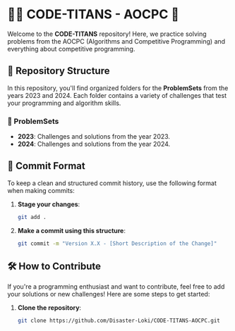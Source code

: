 # 🦸‍♂️ CODE-TITANS - AOCPC 🚀

Welcome to the **CODE-TITANS** repository! Here, we practice solving problems from the AOCPC (Algorithms and Competitive Programming) and everything about competitive programming.

## 📂 Repository Structure

In this repository, you'll find organized folders for the **ProblemSets** from the years 2023 and 2024. Each folder contains a variety of challenges that test your programming and algorithm skills.

### 📁 ProblemSets

- **2023**: Challenges and solutions from the year 2023.
- **2024**: Challenges and solutions from the year 2024.

## 📝 Commit Format

To keep a clean and structured commit history, use the following format when making commits:

1. **Stage your changes**:
   ```bash
   git add .

2. **Make a commit using this structure**:
   ```bash
   git commit -m "Version X.X - [Short Description of the Change]"

## 🛠️ How to Contribute

If you're a programming enthusiast and want to contribute, feel free to add your solutions or new challenges! Here are some steps to get started:

1. **Clone the repository**:
   ```bash
   git clone https://github.com/Disaster-Loki/CODE-TITANS-AOCPC.git
